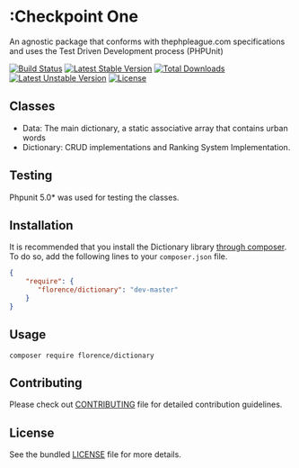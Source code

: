 # :Checkpoint One
An agnostic package that conforms with thephpleague.com specifications and uses the Test Driven Development process (PHPUnit)

[![Build Status](https://travis-ci.org/andela-fokosun/Checkpoint1.svg)](https://travis-ci.org/andela-fokosun/Checkpoint1) [![Latest Stable Version](https://poser.pugx.org/florence/dictionary/v/stable)](https://packagist.org/packages/florence/dictionary) [![Total Downloads](https://poser.pugx.org/florence/dictionary/downloads)](https://packagist.org/packages/florence/dictionary) [![Latest Unstable Version](https://poser.pugx.org/florence/dictionary/v/unstable)](https://packagist.org/packages/florence/dictionary) [![License](https://poser.pugx.org/florence/dictionary/license)](https://packagist.org/packages/florence/dictionary)

## Classes
- Data: The main dictionary, a static associative array that contains urban words
- Dictionary: CRUD implementations and Ranking System Implementation.

## Testing
 Phpunit 5.0* was used for testing the classes.

## Installation

It is recommended that you install the Dictionary library [through composer](http://getcomposer.org/). To do so, add the following lines to your ``composer.json`` file.

```json
{
    "require": {
       "florence/dictionary": "dev-master"
    }
}
```

## Usage

``` composer require florence/dictionary ```


## Contributing
Please check out [CONTRIBUTING](CONTRIBUTING.md) file for detailed contribution guidelines.


## License
See the bundled [LICENSE](LICENSE.md) file for more details.

